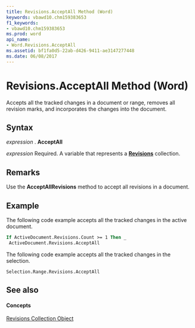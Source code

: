 ```yaml
---
title: Revisions.AcceptAll Method (Word)
keywords: vbawd10.chm159383653
f1_keywords:
- vbawd10.chm159383653
ms.prod: word
api_name:
- Word.Revisions.AcceptAll
ms.assetid: bf1fa0d5-22ab-d426-9411-ae3147277448
ms.date: 06/08/2017
---
```



# Revisions.AcceptAll Method (Word)

Accepts all the tracked changes in a document or range, removes all revision marks, and incorporates the changes into the document.


## Syntax

 _expression_ . **AcceptAll**

 _expression_ Required. A variable that represents a **[Revisions](revisions-object-word.md)** collection.


## Remarks

Use the  **AcceptAllRevisions** method to accept all revisions in a document.


## Example

The following code example accepts all the tracked changes in the active document.


```vb
If ActiveDocument.Revisions.Count >= 1 Then _ 
 ActiveDocument.Revisions.AcceptAll
```

The following code example accepts all the tracked changes in the selection.




```
Selection.Range.Revisions.AcceptAll
```


## See also


#### Concepts


[Revisions Collection Object](revisions-object-word.md)

